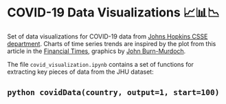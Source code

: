 # COVID-19 Data Visualizations :chart_with_upwards_trend::bar_chart::chart_with_downwards_trend:  

Set of data visualizations for COVID-19 data from [Johns Hopkins CSSE department](https://github.com/CSSEGISandData/COVID-19). Charts of time series trends are inspired by the plot from this article in the [Financial Times](https://www.ft.com/coronavirus-latest), graphics by [John Burn-Murdoch](https://twitter.com/jburnmurdoch).  

The file `covid_visualization.ipynb` contains a set of functions for extracting key pieces of data from the JHU dataset:  

## ```python covidData(country, output=1, start=100)```